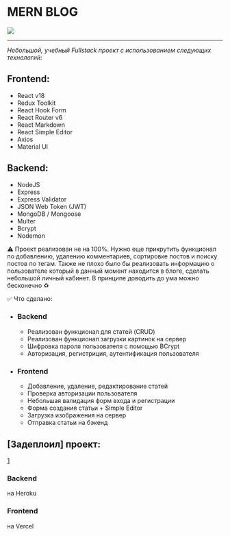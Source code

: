 # MERN BLOG

![](https://upload.wikimedia.org/wikipedia/commons/9/94/MERN-logo.png)

---

_Небольшой, учебный Fullstack проект с использованием следующих технологий:_

## **Frontend:**

- React v18
- Redux Toolkit
- React Hook Form
- React Router v6
- React Markdown
- React Simple Editor
- Axios
- Material UI

## **Backend:**

- NodeJS
- Express
- Express Validator
- JSON Web Token (JWT)
- MongoDB / Mongoose
- Multer
- Bcrypt
- Nodemon

:warning: Проект реализован не на 100%. Нужно еще прикрутить функционал по добавлению, удалению комментариев, сортировке постов и поиску постов по тегам. Также не плохо было бы реализовать информацию о пользователе который в данный момент находится в блоге, сделать небольшой личный кабинет. В принципе доводить до ума можно бесконечно :recycle:

:white_check_mark: Что сделано:

- ### Backend

  - Реализован функционал для статей (CRUD)
  - Реализован функционал загрузки картинок на сервер
  - Шифровка пароля пользователя с помощью BCrypt
  - Авторизация, регистриция, аутентификация пользователя

- ### Frontend
  - Добавление, удаление, редактирование статей
  - Проверка авторизации пользователя
  - Небольшая валидация форм входа и регистрации
  - Форма создания статьи + Simple Editor
  - Загрузка изображения на сервер
  - Отправка статьи на бэкенд

## **[Задеплоил] проект:**

[1](https://mern-blog-frontend-six.vercel.app)

### Backend

на Heroku

### Frontend

на Vercel
